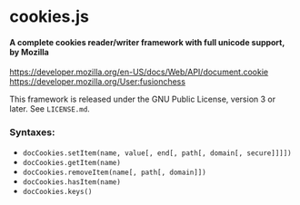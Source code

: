 # cookies.js

#### A complete cookies reader/writer framework with full unicode support, by Mozilla

https://developer.mozilla.org/en-US/docs/Web/API/document.cookie
https://developer.mozilla.org/User:fusionchess

This framework is released under the GNU Public License, version 3 or later. See ``LICENSE.md``.

### Syntaxes:

* ``docCookies.setItem(name, value[, end[, path[, domain[, secure]]]])``
* ``docCookies.getItem(name)``
* ``docCookies.removeItem(name[, path[, domain]])``
* ``docCookies.hasItem(name)``
* ``docCookies.keys()``
